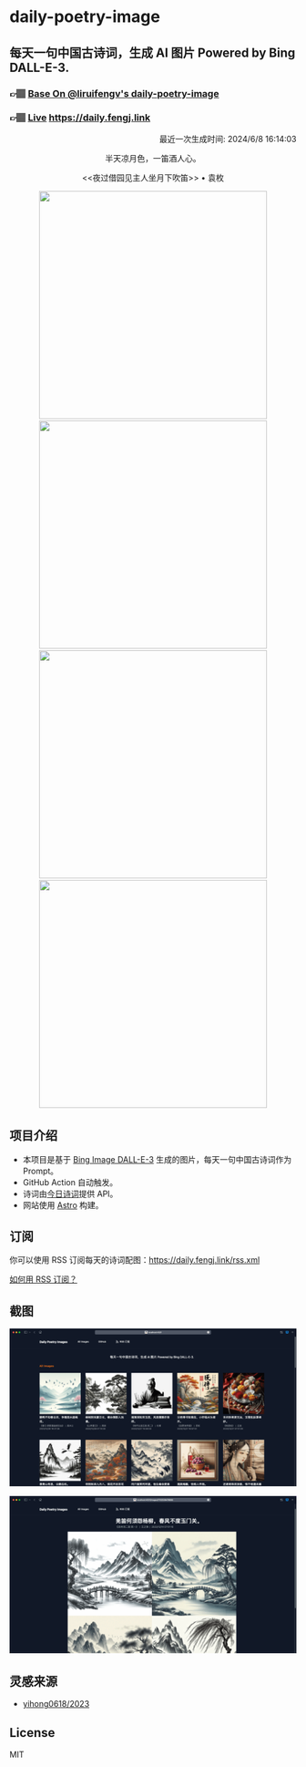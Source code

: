 
# daily-poetry-image

## 每天一句中国古诗词，生成 AI 图片 Powered by Bing DALL-E-3.

### 👉🏽 [Base On @liruifengv's daily-poetry-image](https://github.com/liruifengv/daily-poetry-image)

### 👉🏽 [Live](https://daily.fengj.link) https://daily.fengj.link

<p align="right">
  最近一次生成时间: 2024/6/8 16:14:03
</p>
<p align="center">
半天凉月色，一笛酒人心。
</p>
<p align="center">
<<夜过借园见主人坐月下吹笛>> • 袁枚
</p>
<p align="center">
<img src="https://tse3.mm.bing.net/th/id/OIG1.8.pddtOGNvttysW7deMN" height="400" width="400" />
<img src="https://tse2.mm.bing.net/th/id/OIG1.RfKVbCcalk2eHK.ucJFF" height="400" width="400" />
<img src="https://tse3.mm.bing.net/th/id/OIG1.fmKeCCevAFpcsGHmkbKq" height="400" width="400" />
<img src="https://tse2.mm.bing.net/th/id/OIG1.4BEO74fuEReBg0tzZy2Y" height="400" width="400" />
</p>

## 项目介绍

-   本项目是基于 [Bing Image DALL-E-3](https://www.bing.com/images/create) 生成的图片，每天一句中国古诗词作为 Prompt。
-   GitHub Action 自动触发。
-   诗词由[今日诗词](https://www.jinrishici.com/)提供 API。
-   网站使用 [Astro](https://astro.build) 构建。

## 订阅

你可以使用 RSS 订阅每天的诗词配图：https://daily.fengj.link/rss.xml

[如何用 RSS 订阅？](https://zhuanlan.zhihu.com/p/55026716)

## 截图

![图片列表](./screenshots/Snipaste_2023-12-28_21-00-26.png)

![图片详情](./screenshots/Snipaste_2023-12-28_21-00-53.png)

## 灵感来源

-   [yihong0618/2023](https://github.com/yihong0618/2023)

## License

MIT

